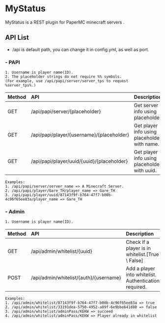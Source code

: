 # MyStatus
MyStatus is a REST plugin for PaperMC minecraft servers .

## API List
+ /api is default path, you can change it in config.yml, as well as port.

### - PAPI

```text
1. Username is player name(ID).
2. The placeholder strings do not require %% symbols.
(For example, use /api/papi/server/server_tps to request %server_tps%.)
```

Method | API | Description
:---|:---|:---
GET | /api/papi/server/{placeholder} | Get server info using placeholder.
GET | /api/papi/player/{username}/{placeholder} | Get player info using placeholder with name. 
GET | /api/papi/player/uuid/{uuid}/{placeholder} | Get player info using placeholder with uuid.

```text
Examples:
1. /api/papi/server/server_name => A Minecraft Server.
2. /api/papi/player/Gare_TH/player_name => Gare_TH
3. /api/papi/player/uuid/87143f9f-b764-47f7-b00b-4c96f65ee83a/player_name => Gare_TH
```

### - Admin

```txt
1. Username is player name(ID).
```

Method | API | Description
:---|:---|:---
GET | /api/admin/whitelist/{uuid} | Check if a player is in whitelist.\[True \ False\] 
POST | /api/admin/whitelist/{auth}/{username} | Add a player into whitelist. Authentication required.

```text
Examples:
1. /api/admin/whitelist/87143f9f-b764-47f7-b00b-4c96f65ee83a => true
2. /api/admin/whitelist/33191dea-5750-4952-a09f-6e9bbe641d80 => false
3. /api/admin/whitelist/adminPass/KEKW => succeed
4. /api/admin/whitelist/adminPass/KEKW => Player already in whitelist
```